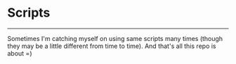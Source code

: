 # Scripts

---

Sometimes I'm catching myself on using same scripts many times
(though they may be a little different from time to time). And that's all this repo is about =)
